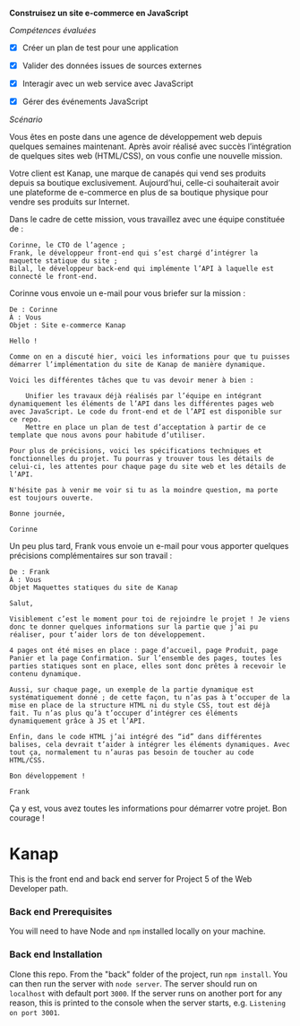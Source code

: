 **Construisez un site e-commerce en JavaScript**

_Compétences évaluées_

- [x] Créer un plan de test pour une application

- [x] Valider des données issues de sources externes

- [x] Interagir avec un web service avec JavaScript

- [x] Gérer des événements JavaScript

_Scénario_

Vous êtes en poste dans une agence de développement web depuis quelques semaines maintenant. Après avoir réalisé avec succès l’intégration de quelques sites web (HTML/CSS), on vous confie une nouvelle mission.

Votre client est Kanap, une marque de canapés qui vend ses produits depuis sa boutique exclusivement. Aujourd’hui, celle-ci souhaiterait avoir une plateforme de e-commerce en plus de sa boutique physique pour vendre ses produits sur Internet.

Dans le cadre de cette mission, vous travaillez avec une équipe constituée de :

    Corinne, le CTO de l’agence ;
    Frank, le développeur front-end qui s’est chargé d’intégrer la maquette statique du site ;
    Bilal, le développeur back-end qui implémente l’API à laquelle est connecté le front-end.

Corinne vous envoie un e-mail pour vous briefer sur la mission :

    De : Corinne
    À : Vous
    Objet : Site e-commerce Kanap 

    Hello !

    Comme on en a discuté hier, voici les informations pour que tu puisses démarrer l’implémentation du site de Kanap de manière dynamique. 

    Voici les différentes tâches que tu vas devoir mener à bien :

        Unifier les travaux déjà réalisés par l’équipe en intégrant dynamiquement les éléments de l’API dans les différentes pages web avec JavaScript. Le code du front-end et de l’API est disponible sur ce repo.
        Mettre en place un plan de test d’acceptation à partir de ce template que nous avons pour habitude d’utiliser.

    Pour plus de précisions, voici les spécifications techniques et fonctionnelles du projet. Tu pourras y trouver tous les détails de celui-ci, les attentes pour chaque page du site web et les détails de l’API. 

    N'hésite pas à venir me voir si tu as la moindre question, ma porte est toujours ouverte.

    Bonne journée,

    Corinne

Un peu plus tard, Frank vous envoie un e-mail pour vous apporter quelques précisions complémentaires sur son travail :

    De : Frank
    À : Vous
    Objet Maquettes statiques du site de Kanap 

    Salut,

    Visiblement c’est le moment pour toi de rejoindre le projet ! Je viens donc te donner quelques informations sur la partie que j’ai pu réaliser, pour t’aider lors de ton développement.

    4 pages ont été mises en place : page d’accueil, page Produit, page Panier et la page Confirmation. Sur l’ensemble des pages, toutes les parties statiques sont en place, elles sont donc prêtes à recevoir le contenu dynamique.

    Aussi, sur chaque page, un exemple de la partie dynamique est systématiquement donné ; de cette façon, tu n’as pas à t’occuper de la mise en place de la structure HTML ni du style CSS, tout est déjà fait. Tu n’as plus qu’à t’occuper d’intégrer ces éléments dynamiquement grâce à JS et l’API.

    Enfin, dans le code HTML j’ai intégré des “id” dans différentes balises, cela devrait t’aider à intégrer les éléments dynamiques. Avec tout ça, normalement tu n’auras pas besoin de toucher au code HTML/CSS.

    Bon développement !

    Frank

Ça y est, vous avez toutes les informations pour démarrer votre projet. Bon courage !

# Kanap

This is the front end and back end server for Project 5 of the Web Developer path.

### Back end Prerequisites

You will need to have Node and `npm` installed locally on your machine.

### Back end Installation

Clone this repo. From the "back" folder of the project, run `npm install`. You
can then run the server with `node server`.
The server should run on `localhost` with default port `3000`. If the
server runs on another port for any reason, this is printed to the
console when the server starts, e.g. `Listening on port 3001`.
